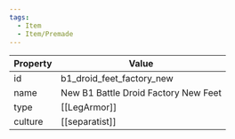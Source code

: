 ```yaml
---
tags:
  - Item
  - Item/Premade
---
```


| Property | Value                                |
| -------- | ------------------------------------ |
| id       | b1_droid_feet_factory_new            |
| name     | New B1 Battle Droid Factory New Feet |
| type     | [[LegArmor]]                         |
| culture  | [[separatist]]                       |


